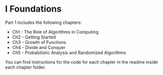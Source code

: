 # I Foundations

Part 1 includes the following chapters:

- Ch1 - The Role of Algorithms in Computing
- Ch2 - Getting Started
- Ch3 - Growth of Functions
- Ch4 - Divide and Conquer
- Ch5 - Probabilistic Analysis and Randomized Algorithms

You can find instructions for the code for each chapter in the readme inside each chapter folder.
